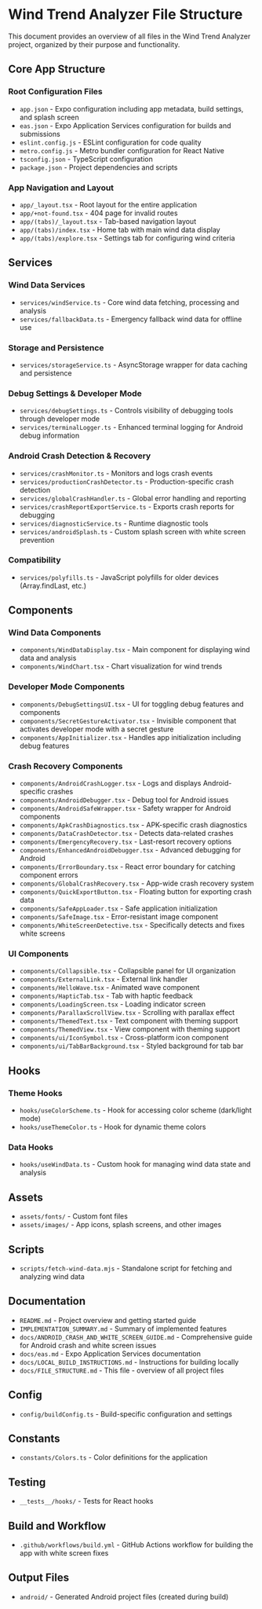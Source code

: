 # Wind Trend Analyzer File Structure

This document provides an overview of all files in the Wind Trend Analyzer project, organized by their purpose and functionality.

## Core App Structure

### Root Configuration Files
- `app.json` - Expo configuration including app metadata, build settings, and splash screen
- `eas.json` - Expo Application Services configuration for builds and submissions
- `eslint.config.js` - ESLint configuration for code quality
- `metro.config.js` - Metro bundler configuration for React Native
- `tsconfig.json` - TypeScript configuration
- `package.json` - Project dependencies and scripts

### App Navigation and Layout
- `app/_layout.tsx` - Root layout for the entire application
- `app/+not-found.tsx` - 404 page for invalid routes
- `app/(tabs)/_layout.tsx` - Tab-based navigation layout
- `app/(tabs)/index.tsx` - Home tab with main wind data display
- `app/(tabs)/explore.tsx` - Settings tab for configuring wind criteria

## Services

### Wind Data Services
- `services/windService.ts` - Core wind data fetching, processing and analysis
- `services/fallbackData.ts` - Emergency fallback wind data for offline use

### Storage and Persistence
- `services/storageService.ts` - AsyncStorage wrapper for data caching and persistence

### Debug Settings & Developer Mode
- `services/debugSettings.ts` - Controls visibility of debugging tools through developer mode
- `services/terminalLogger.ts` - Enhanced terminal logging for Android debug information

### Android Crash Detection & Recovery
- `services/crashMonitor.ts` - Monitors and logs crash events
- `services/productionCrashDetector.ts` - Production-specific crash detection
- `services/globalCrashHandler.ts` - Global error handling and reporting
- `services/crashReportExportService.ts` - Exports crash reports for debugging
- `services/diagnosticService.ts` - Runtime diagnostic tools
- `services/androidSplash.ts` - Custom splash screen with white screen prevention

### Compatibility
- `services/polyfills.ts` - JavaScript polyfills for older devices (Array.findLast, etc.)

## Components

### Wind Data Components
- `components/WindDataDisplay.tsx` - Main component for displaying wind data and analysis
- `components/WindChart.tsx` - Chart visualization for wind trends

### Developer Mode Components
- `components/DebugSettingsUI.tsx` - UI for toggling debug features and components
- `components/SecretGestureActivator.tsx` - Invisible component that activates developer mode with a secret gesture
- `components/AppInitializer.tsx` - Handles app initialization including debug features

### Crash Recovery Components
- `components/AndroidCrashLogger.tsx` - Logs and displays Android-specific crashes
- `components/AndroidDebugger.tsx` - Debug tool for Android issues
- `components/AndroidSafeWrapper.tsx` - Safety wrapper for Android components
- `components/ApkCrashDiagnostics.tsx` - APK-specific crash diagnostics
- `components/DataCrashDetector.tsx` - Detects data-related crashes
- `components/EmergencyRecovery.tsx` - Last-resort recovery options
- `components/EnhancedAndroidDebugger.tsx` - Advanced debugging for Android
- `components/ErrorBoundary.tsx` - React error boundary for catching component errors
- `components/GlobalCrashRecovery.tsx` - App-wide crash recovery system
- `components/QuickExportButton.tsx` - Floating button for exporting crash data
- `components/SafeAppLoader.tsx` - Safe application initialization
- `components/SafeImage.tsx` - Error-resistant image component
- `components/WhiteScreenDetective.tsx` - Specifically detects and fixes white screens

### UI Components
- `components/Collapsible.tsx` - Collapsible panel for UI organization
- `components/ExternalLink.tsx` - External link handler
- `components/HelloWave.tsx` - Animated wave component
- `components/HapticTab.tsx` - Tab with haptic feedback
- `components/LoadingScreen.tsx` - Loading indicator screen
- `components/ParallaxScrollView.tsx` - Scrolling with parallax effect
- `components/ThemedText.tsx` - Text component with theming support
- `components/ThemedView.tsx` - View component with theming support
- `components/ui/IconSymbol.tsx` - Cross-platform icon component
- `components/ui/TabBarBackground.tsx` - Styled background for tab bar

## Hooks

### Theme Hooks
- `hooks/useColorScheme.ts` - Hook for accessing color scheme (dark/light mode)
- `hooks/useThemeColor.ts` - Hook for dynamic theme colors

### Data Hooks
- `hooks/useWindData.ts` - Custom hook for managing wind data state and analysis

## Assets
- `assets/fonts/` - Custom font files
- `assets/images/` - App icons, splash screens, and other images

## Scripts
- `scripts/fetch-wind-data.mjs` - Standalone script for fetching and analyzing wind data

## Documentation
- `README.md` - Project overview and getting started guide
- `IMPLEMENTATION_SUMMARY.md` - Summary of implemented features
- `docs/ANDROID_CRASH_AND_WHITE_SCREEN_GUIDE.md` - Comprehensive guide for Android crash and white screen issues
- `docs/eas.md` - Expo Application Services documentation
- `docs/LOCAL_BUILD_INSTRUCTIONS.md` - Instructions for building locally
- `docs/FILE_STRUCTURE.md` - This file - overview of all project files

## Config
- `config/buildConfig.ts` - Build-specific configuration and settings

## Constants
- `constants/Colors.ts` - Color definitions for the application

## Testing
- `__tests__/hooks/` - Tests for React hooks

## Build and Workflow
- `.github/workflows/build.yml` - GitHub Actions workflow for building the app with white screen fixes

## Output Files
- `android/` - Generated Android project files (created during build)
